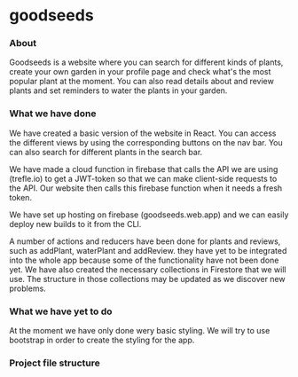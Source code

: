# goodseeds

### About
Goodseeds is a website where you can search for different kinds of plants, create your own garden in your profile page and check what's the most popular plant at the moment. You can also read details about and review plants and set reminders to water the plants in your garden.

### What we have done
We have created a basic version of the website in React. You can access the different views by using the corresponding buttons on the nav bar. You can also search for different plants in the search bar.

We have made a cloud function in firebase that calls the API we are using (trefle.io) to get a JWT-token so that we can make client-side requests to the API. Our website then calls this firebase function when it needs a fresh token.

We have set up hosting on firebase (goodseeds.web.app) and we can easily deploy new builds to it from the CLI.

A number of actions and reducers have been done for plants and reviews, such as addPlant, waterPlant and addReview. they have yet to be integrated into the whole app because some of the functionality have not been done yet.
We have also created the necessary collections in Firestore that we will use. The structure in those collections may be updated as we discover new problems.

### What we have yet to do

At the moment we have only done wery basic styling. We will try to use bootstrap in order to create the styling for the app.


### Project file structure
